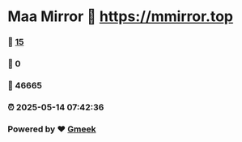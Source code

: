# Maa Mirror :link: https://mmirror.top 
### :page_facing_up: [15](https://mmirror.top/tag.html) 
### :speech_balloon: 0 
### :hibiscus: 46665 
### :alarm_clock: 2025-05-14 07:42:36 
### Powered by :heart: [Gmeek](https://github.com/Meekdai/Gmeek)
